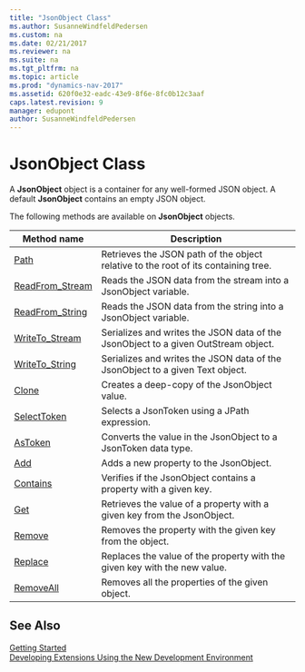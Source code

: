 ```yaml
---
title: "JsonObject Class"
ms.author: SusanneWindfeldPedersen
ms.custom: na
ms.date: 02/21/2017
ms.reviewer: na
ms.suite: na
ms.tgt_pltfrm: na
ms.topic: article
ms.prod: "dynamics-nav-2017"
ms.assetid: 620f0e32-eadc-43e9-8f6e-8fc0b12c3aaf
caps.latest.revision: 9
manager: edupont
author: SusanneWindfeldPedersen
---
```


# JsonObject Class
A **JsonObject** object is a container for any well-formed JSON object. A default **JsonObject** contains an empty JSON object.

The following methods are available on **JsonObject** objects.

|Method name|Description|
|-----------|-----------|
|[Path](jsonobject-path-method.md)|Retrieves the JSON path of the object relative to the root of its containing tree.|
|[ReadFrom_Stream](jsonobject-readfrom-stream-method.md)|Reads the JSON data from the stream into a JsonObject variable.|
|[ReadFrom_String](jsonobject-readfrom-string-method.md)|Reads the JSON data from the string into a JsonObject variable.|
|[WriteTo_Stream](jsonobject-writeto-stream-method.md)|Serializes and writes the JSON data of the JsonObject to a given OutStream object.|
|[WriteTo_String](jsonobject-writeto-string-method.md)|Serializes and writes the JSON data of the JsonObject to a given Text object.|
|[Clone](jsontoken-clone-method.md)|Creates a deep-copy of the JsonObject value.|
|[SelectToken](jsontoken-selecttoken-method.md)|Selects a JsonToken using a JPath expression.|
|[AsToken](jsonobject-astoken-method.md)|Converts the value in the JsonObject to a JsonToken data type.|
|[Add](jsonobject-add-method.md)|Adds a new property to the JsonObject.|
|[Contains](jsonobject-contains-method.md)|Verifies if the JsonObject contains a property with a given key.|
|[Get](jsonobject-get-method.md)|Retrieves the value of a property with a given key from the JsonObject.|
|[Remove](jsonobject-remove-method.md)|Removes the property with the given key from the object.|
|[Replace](jsonobject-replace-method.md)|Replaces the value of the property with the given key with the new value.|
|[RemoveAll](jsonobject-removeall-method.md)|Removes all the properties of the given object.|

## See Also
[Getting Started](newdev-get-started.md)  
[Developing Extensions Using the New Development Environment](newdev-dev-overview.md)
